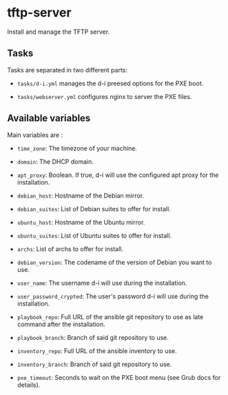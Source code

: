 # tftp-server

Install and manage the TFTP server.

## Tasks

Tasks are separated in two different parts:

* `tasks/d-i.yml` manages the d-i preesed options for the PXE boot.

* `tasks/webserver.yml` configures nginx to server the PXE files.

## Available variables

Main variables are :

* `time_zone`:             The timezone of your machine.

* `domain`:                The DHCP domain.

* `apt_proxy`:             Boolean. If true, d-i will use the configured apt
                           proxy for the installation.

* `debian_host`:           Hostname of the Debian mirror.

* `debian_suites`:         List of Debian suites to offer for install.

* `ubuntu_host`:           Hostname of the Ubuntu mirror.

* `ubuntu_suites`:         List of Ubuntu suites to offer for install.

* `archs`:                 List of archs to offer for install.

* `debian_version`:        The codename of the version of Debian you want to use.

* `user_name`:             The username d-i will use during the installation.

* `user_password_crypted`: The user's password d-i will use during the
                           installation.

* `playbook_repo`:         Full URL of the ansible git repository to use as late
                           command after the installation.

* `playbook_branch`:       Branch of said git repository to use.

* `inventory_repo`:        Full URL of the ansible inventory to use.

* `inventory_branch`:      Branch of said git repository to use.

* `pxe_timeout`:           Seconds to wait on the PXE boot menu (see
                           Grub docs for details).
